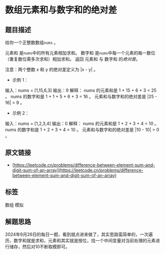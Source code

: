 # 数组元素和与数字和的绝对差

## 题目描述

给你一个正整数数组`nums` 。

元素和 是`nums`中的所有元素相加求和。
数字和 是`nums`中每一个元素的每一数位（重复数位需多次求和）相加求和。
返回 元素和 与 数字和 的*绝对差*。

注意：两个整数 x 和 y 的绝对差定义为 |x - y| 。

- 示例 1：

输入：nums = [1,15,6,3]
输出：9
解释：
nums 的元素和是 1 + 15 + 6 + 3 = 25 。
nums 的数字和是 1 + 1 + 5 + 6 + 3 = 16 。
元素和与数字和的绝对差是 |25 - 16| = 9 。

- 示例 2：

输入：nums = [1,2,3,4]
输出：0
解释：
nums 的元素和是 1 + 2 + 3 + 4 = 10 。
nums 的数字和是 1 + 2 + 3 + 4 = 10 。
元素和与数字和的绝对差是 |10 - 10| = 0 。

## 原文链接

* [https://leetcode.cn/problems/difference-between-element-sum-and-digit-sum-of-an-array](https://leetcode.cn/problems/difference-between-element-sum-and-digit-sum-of-an-array)

## 标签

数组 模拟

## 解题思路

2024年9月26日的每日一题，看到就点进来做了，其实思路蛮简单的，一次遍历，数字和就是求和，元素和其实就是按位，找一个中间变量对当前处理的元素进行储存，然后对10不断取模即可。